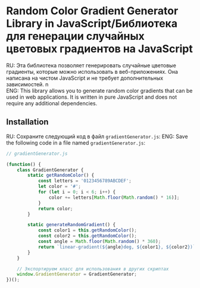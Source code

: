 # Random Color Gradient Generator Library in JavaScript/Библиотека для генерации случайных цветовых градиентов на JavaScript
RU: Эта библиотека позволяет генерировать случайные цветовые градиенты, которые можно использовать в веб-приложениях. Она написана на чистом JavaScript и не требует дополнительных зависимостей. n\
ENG: This library allows you to generate random color gradients that can be used in web applications. It is written in pure JavaScript and does not require any additional dependencies.

## Installation
RU: Сохраните следующий код в файл `gradientGenerator.js`:
ENG: Save the following code in a file named `gradientGenerator.js`:

```javascript
// gradientGenerator.js

(function() {
    class GradientGenerator {
        static getRandomColor() {
            const letters = '0123456789ABCDEF';
            let color = '#';
            for (let i = 0; i < 6; i++) {
                color += letters[Math.floor(Math.random() * 16)];
            }
            return color;
        }

        static generateRandomGradient() {
            const color1 = this.getRandomColor();
            const color2 = this.getRandomColor();
            const angle = Math.floor(Math.random() * 360);
            return `linear-gradient(${angle}deg, ${color1}, ${color2})`;
        }
    }

    // Экспортируем класс для использования в других скриптах
    window.GradientGenerator = GradientGenerator;
})();
